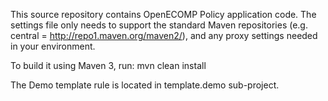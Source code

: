 This source repository contains OpenECOMP Policy application code. The settings file only needs to support the standard Maven repositories (e.g. central = http://repo1.maven.org/maven2/), and any proxy settings needed in your environment.

To build it using Maven 3, run: mvn clean install

The Demo template rule is located in template.demo sub-project.

